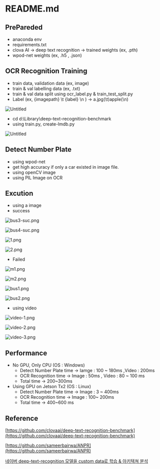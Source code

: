 # README.md

## PrePareded

- anaconda env
- requirements.txt
- clova AI → deep text recognition → trained weights (ex, .pth)
- wpod-net weights (ex, .h5 , .json)

## OCR Recognition Training

- train data, validation data (ex, image)
- train & val labelling data (ex, .txt)
- train & val data split using ocr_label.py & train_test_split.py
- Label (ex, {imagepath} \t {label} \n ) → a.jpg(\t)apple(\n)

![Untitled](readme_img/Untitled.png)

- cd d:\\Library\deep-text-recognition-benchmark
- using train.py, create-lmdb.py

![Untitled](readme_img/Untitled%201.png)

## Detect Number Plate

- using wpod-net
- get high accuracy if only a car existed in image file.
- using openCV image
- using PIL Image on OCR

## Excution

- using a image
- success

![bus3-suc.png](readme_img/bus3-suc.png)

![bus4-suc.png](readme_img/bus4-suc.png)

![1.png](readme_img/1.png)

![2.png](readme_img/2.png)

- Failed

![m1.png](readme_img/m1.png)

![m2.png](readme_img/m2.png)

![bus1.png](readme_img/bus1.png)

![bus2.png](readme_img/bus2.png)

- using video

![video-1.png](readme_img/video-1.png)

![video-2.png](readme_img/video-2.png)

![video-3.png](readme_img/video-3.png)

## Performance

- No GPU, Only CPU (OS : Windows)
    - Detect Number Plate time → Iamge : 100 ~ 180ms ,Video : 200ms
    - OCR Recognition time       →  Image : 50ms , Video : 80 ~ 100 ms
    - Total time → 200~300ms
- Using GPU on Jetson Tx2 (OS : Linux)
    - Detect Number Plate time → Image : 3 ~ 400ms
    - OCR Recognition time       → Image : 100~ 200ms
    - Total time → 400~600 ms

## Reference

[https://github.com/clovaai/deep-text-recognition-benchmark](https://github.com/clovaai/deep-text-recognition-benchmark)

[https://github.com/sameerbairwa/ANPR](https://github.com/sameerbairwa/ANPR)

[네이버 deep-text-recognition 모델을 custom data로 학습 & 아키텍쳐 분석](https://ropiens.tistory.com/35)